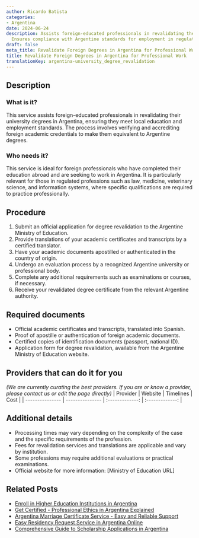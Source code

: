 ```yaml
---
author: Ricardo Batista
categories:
- Argentina
date: 2024-06-24
description: Assists foreign-educated professionals in revalidating their degrees.
  Ensures compliance with Argentine standards for employment in regulated professions.
draft: false
meta_title: Revalidate Foreign Degrees in Argentina for Professional Work
title: Revalidate Foreign Degrees in Argentina for Professional Work
translationKey: argentina-university_degree_revalidation
---
```



## Description
### What is it?
This service assists foreign-educated professionals in revalidating their university degrees in Argentina, ensuring they meet local education and employment standards. The process involves verifying and accrediting foreign academic credentials to make them equivalent to Argentine degrees.

### Who needs it?
This service is ideal for foreign professionals who have completed their education abroad and are seeking to work in Argentina. It is particularly relevant for those in regulated professions such as law, medicine, veterinary science, and information systems, where specific qualifications are required to practice professionally.

## Procedure

1. Submit an official application for degree revalidation to the Argentine Ministry of Education.
2. Provide translations of your academic certificates and transcripts by a certified translator.
3. Have your academic documents apostilled or authenticated in the country of origin.
4. Undergo an evaluation process by a recognized Argentine university or professional body.
5. Complete any additional requirements such as examinations or courses, if necessary.
6. Receive your revalidated degree certificate from the relevant Argentine authority.


## Required documents

- Official academic certificates and transcripts, translated into Spanish.
- Proof of apostille or authentication of foreign academic documents.
- Certified copies of identification documents (passport, national ID).
- Application form for degree revalidation, available from the Argentine Ministry of Education website.


## Providers that can do it for you
_(We are currently curating the best providers. If you are or know a provider, please contact us or edit the page directly)_
| Provider        |     Website     |     Timelines    |       Cost      |
| --------------- | --------------- |  :-------------: | :-------------: |

## Additional details

- Processing times may vary depending on the complexity of the case and the specific requirements of the profession.
- Fees for revalidation services and translations are applicable and vary by institution.
- Some professions may require additional evaluations or practical examinations.
- Official website for more information: [Ministry of Education URL]

## Related Posts

- [Enroll in Higher Education Institutions in Argentina](https://tramitit.com/guides/argentina/higher_education_enrollment/)
- [Get Certified - Professional Ethics in Argentina Explained](https://tramitit.com/guides/argentina/professional_ethics_certificate/)
- [Argentina Marriage Certificate Service - Easy and Reliable Support](https://tramitit.com/guides/argentina/marriage_certificate/)
- [Easy Residency Request Service in Argentina Online](https://tramitit.com/guides/argentina/residency_request/)
- [Comprehensive Guide to Scholarship Applications in Argentina](https://tramitit.com/guides/argentina/scholarship_application/)